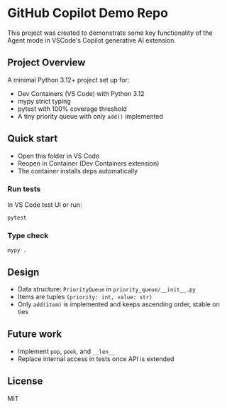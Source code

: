# GitHub Copilot Demo Repo

This project was created to demonstrate some key functionality of the Agent mode in VSCode's Copilot generative AI extension.

## Project Overview

A minimal Python 3.12+ project set up for:

- Dev Containers (VS Code) with Python 3.12
- mypy strict typing
- pytest with 100% coverage threshold
- A tiny priority queue with only `add()` implemented

## Quick start

- Open this folder in VS Code
- Reopen in Container (Dev Containers extension)
- The container installs deps automatically

### Run tests

In VS Code test UI or run:

```
pytest
```

### Type check

```
mypy .
```

## Design

- Data structure: `PriorityQueue` in `priority_queue/__init__.py`
- Items are tuples `(priority: int, value: str)`
- Only `add(item)` is implemented and keeps ascending order, stable on ties

## Future work

- Implement `pop`, `peek`, and `__len__`
- Replace internal access in tests once API is extended

## License

MIT
